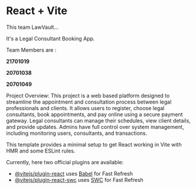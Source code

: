 # React + Vite

This team LawVault...

It's a Legal Consultant Booking App.

Team Members are :

<strong> 21701019 </strong>

<strong> 20701038 </strong>

<strong> 20701049 </strong>

Project Overview:
This project is a web based platform designed to streamline the appointment and consultation process between legal professionals and clients. It allows users to register, choose legal consultants, book appointments, and pay online using a secure payment gateway. Legal consultants can manage their schedules, view client details, and provide updates. Admins have full control over system management, including monitoring users, consultants, and transactions.

This template provides a minimal setup to get React working in Vite with HMR and some ESLint rules.

Currently, here two official plugins are available:

- [@vitejs/plugin-react](https://github.com/vitejs/vite-plugin-react/blob/main/packages/plugin-react/README.md) uses [Babel](https://babeljs.io/) for Fast Refresh
- [@vitejs/plugin-react-swc](https://github.com/vitejs/vite-plugin-react-swc) uses [SWC](https://swc.rs/) for Fast Refresh

